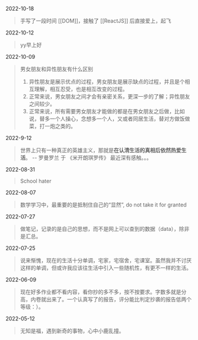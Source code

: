 2022-10-18
> 手写了一段时间 [[DOM]]，接触了 [[ReactJS]] 后直接爱上，起飞

2022-10-12
> yy早上好

2022-10-09
> 男女朋友和异性朋友有什么区别
> 1. 异性朋友是展示优点的过程，男女朋友是展示缺点的过程，并且是个相互理解，相互忍受，也是相互改变的过程。
> 2. 正常来说，男女朋友之间才会有亲密关系，更深一步的了解；异性朋友之间较少。
> 3. 正常来说，所有需要男女朋友才能做的都是在男女朋友之后做，比如说，替多一个人操心，念想多一个人，又或者同居生活，替对方做饭做菜，打一炮之类的。

2022-9-12
> 世界上只有一种真正的英雄主义，那就是**在认清生活的真相后依然热爱生活**。
> -- 罗曼罗兰 于 《米开朗琪罗传》
> 最近深有感触。。。

2022-08-31
> School hater

2022-08-07
> 数学学习中，最重要的是抵制住自己的“显然”, do not take it for granted

2022-07-27
> 做笔记，记录的是自己的思想，而不是网上可以查到的数据（data），除非是汇总。

2022-07-25
> 说来惭愧，现在的生活十分单调，宅家，宅宿舍，宅课室。虽然我并不讨厌这样的单调，但或许我应该往生活中引入一些随机性，有更不一样的生活。

2022-06-09
> 现在好多作业都不看内容，看你抄的多不多，按不按要求。字数多就是分高，内卷就出来了。一个认真写了的报告，评分能比判定抄袭的报告低两个等级：）。

2022-05-12
> 无知是福，遇到新奇的事物，心中小鹿乱撞。


